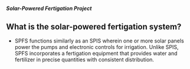 ##### Solar-Powered Fertigation Project

## What is the solar-powered fertigation system?


 - SPFS functions similarly as an SPIS wherein one or more solar panels power the pumps and electronic controls for irrigation. Unlike SPIS, SPFS incorporates a fertigation equipment that provides water and fertilizer in precise quantities with consistent distribution.

